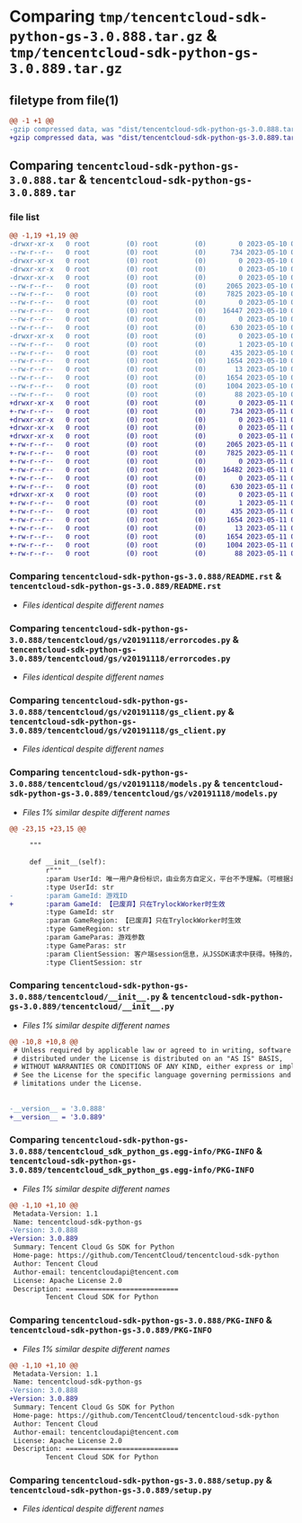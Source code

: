 # Comparing `tmp/tencentcloud-sdk-python-gs-3.0.888.tar.gz` & `tmp/tencentcloud-sdk-python-gs-3.0.889.tar.gz`

## filetype from file(1)

```diff
@@ -1 +1 @@
-gzip compressed data, was "dist/tencentcloud-sdk-python-gs-3.0.888.tar", last modified: Wed May 10 02:16:04 2023, max compression
+gzip compressed data, was "dist/tencentcloud-sdk-python-gs-3.0.889.tar", last modified: Thu May 11 02:51:06 2023, max compression
```

## Comparing `tencentcloud-sdk-python-gs-3.0.888.tar` & `tencentcloud-sdk-python-gs-3.0.889.tar`

### file list

```diff
@@ -1,19 +1,19 @@
-drwxr-xr-x   0 root         (0) root         (0)        0 2023-05-10 02:16:04.000000 tencentcloud-sdk-python-gs-3.0.888/
--rw-r--r--   0 root         (0) root         (0)      734 2023-05-10 02:16:04.000000 tencentcloud-sdk-python-gs-3.0.888/README.rst
-drwxr-xr-x   0 root         (0) root         (0)        0 2023-05-10 02:16:04.000000 tencentcloud-sdk-python-gs-3.0.888/tencentcloud/
-drwxr-xr-x   0 root         (0) root         (0)        0 2023-05-10 02:16:04.000000 tencentcloud-sdk-python-gs-3.0.888/tencentcloud/gs/
-drwxr-xr-x   0 root         (0) root         (0)        0 2023-05-10 02:16:04.000000 tencentcloud-sdk-python-gs-3.0.888/tencentcloud/gs/v20191118/
--rw-r--r--   0 root         (0) root         (0)     2065 2023-05-10 02:16:04.000000 tencentcloud-sdk-python-gs-3.0.888/tencentcloud/gs/v20191118/errorcodes.py
--rw-r--r--   0 root         (0) root         (0)     7825 2023-05-10 02:16:04.000000 tencentcloud-sdk-python-gs-3.0.888/tencentcloud/gs/v20191118/gs_client.py
--rw-r--r--   0 root         (0) root         (0)        0 2023-05-10 02:16:04.000000 tencentcloud-sdk-python-gs-3.0.888/tencentcloud/gs/v20191118/__init__.py
--rw-r--r--   0 root         (0) root         (0)    16447 2023-05-10 02:16:04.000000 tencentcloud-sdk-python-gs-3.0.888/tencentcloud/gs/v20191118/models.py
--rw-r--r--   0 root         (0) root         (0)        0 2023-05-10 02:16:04.000000 tencentcloud-sdk-python-gs-3.0.888/tencentcloud/gs/__init__.py
--rw-r--r--   0 root         (0) root         (0)      630 2023-05-10 02:16:04.000000 tencentcloud-sdk-python-gs-3.0.888/tencentcloud/__init__.py
-drwxr-xr-x   0 root         (0) root         (0)        0 2023-05-10 02:16:04.000000 tencentcloud-sdk-python-gs-3.0.888/tencentcloud_sdk_python_gs.egg-info/
--rw-r--r--   0 root         (0) root         (0)        1 2023-05-10 02:16:04.000000 tencentcloud-sdk-python-gs-3.0.888/tencentcloud_sdk_python_gs.egg-info/dependency_links.txt
--rw-r--r--   0 root         (0) root         (0)      435 2023-05-10 02:16:04.000000 tencentcloud-sdk-python-gs-3.0.888/tencentcloud_sdk_python_gs.egg-info/SOURCES.txt
--rw-r--r--   0 root         (0) root         (0)     1654 2023-05-10 02:16:04.000000 tencentcloud-sdk-python-gs-3.0.888/tencentcloud_sdk_python_gs.egg-info/PKG-INFO
--rw-r--r--   0 root         (0) root         (0)       13 2023-05-10 02:16:04.000000 tencentcloud-sdk-python-gs-3.0.888/tencentcloud_sdk_python_gs.egg-info/top_level.txt
--rw-r--r--   0 root         (0) root         (0)     1654 2023-05-10 02:16:04.000000 tencentcloud-sdk-python-gs-3.0.888/PKG-INFO
--rw-r--r--   0 root         (0) root         (0)     1004 2023-05-10 02:16:04.000000 tencentcloud-sdk-python-gs-3.0.888/setup.py
--rw-r--r--   0 root         (0) root         (0)       88 2023-05-10 02:16:04.000000 tencentcloud-sdk-python-gs-3.0.888/setup.cfg
+drwxr-xr-x   0 root         (0) root         (0)        0 2023-05-11 02:51:06.000000 tencentcloud-sdk-python-gs-3.0.889/
+-rw-r--r--   0 root         (0) root         (0)      734 2023-05-11 02:51:06.000000 tencentcloud-sdk-python-gs-3.0.889/README.rst
+drwxr-xr-x   0 root         (0) root         (0)        0 2023-05-11 02:51:06.000000 tencentcloud-sdk-python-gs-3.0.889/tencentcloud/
+drwxr-xr-x   0 root         (0) root         (0)        0 2023-05-11 02:51:06.000000 tencentcloud-sdk-python-gs-3.0.889/tencentcloud/gs/
+drwxr-xr-x   0 root         (0) root         (0)        0 2023-05-11 02:51:06.000000 tencentcloud-sdk-python-gs-3.0.889/tencentcloud/gs/v20191118/
+-rw-r--r--   0 root         (0) root         (0)     2065 2023-05-11 02:51:06.000000 tencentcloud-sdk-python-gs-3.0.889/tencentcloud/gs/v20191118/errorcodes.py
+-rw-r--r--   0 root         (0) root         (0)     7825 2023-05-11 02:51:06.000000 tencentcloud-sdk-python-gs-3.0.889/tencentcloud/gs/v20191118/gs_client.py
+-rw-r--r--   0 root         (0) root         (0)        0 2023-05-11 02:51:06.000000 tencentcloud-sdk-python-gs-3.0.889/tencentcloud/gs/v20191118/__init__.py
+-rw-r--r--   0 root         (0) root         (0)    16482 2023-05-11 02:51:06.000000 tencentcloud-sdk-python-gs-3.0.889/tencentcloud/gs/v20191118/models.py
+-rw-r--r--   0 root         (0) root         (0)        0 2023-05-11 02:51:06.000000 tencentcloud-sdk-python-gs-3.0.889/tencentcloud/gs/__init__.py
+-rw-r--r--   0 root         (0) root         (0)      630 2023-05-11 02:51:06.000000 tencentcloud-sdk-python-gs-3.0.889/tencentcloud/__init__.py
+drwxr-xr-x   0 root         (0) root         (0)        0 2023-05-11 02:51:06.000000 tencentcloud-sdk-python-gs-3.0.889/tencentcloud_sdk_python_gs.egg-info/
+-rw-r--r--   0 root         (0) root         (0)        1 2023-05-11 02:51:06.000000 tencentcloud-sdk-python-gs-3.0.889/tencentcloud_sdk_python_gs.egg-info/dependency_links.txt
+-rw-r--r--   0 root         (0) root         (0)      435 2023-05-11 02:51:06.000000 tencentcloud-sdk-python-gs-3.0.889/tencentcloud_sdk_python_gs.egg-info/SOURCES.txt
+-rw-r--r--   0 root         (0) root         (0)     1654 2023-05-11 02:51:06.000000 tencentcloud-sdk-python-gs-3.0.889/tencentcloud_sdk_python_gs.egg-info/PKG-INFO
+-rw-r--r--   0 root         (0) root         (0)       13 2023-05-11 02:51:06.000000 tencentcloud-sdk-python-gs-3.0.889/tencentcloud_sdk_python_gs.egg-info/top_level.txt
+-rw-r--r--   0 root         (0) root         (0)     1654 2023-05-11 02:51:06.000000 tencentcloud-sdk-python-gs-3.0.889/PKG-INFO
+-rw-r--r--   0 root         (0) root         (0)     1004 2023-05-11 02:51:06.000000 tencentcloud-sdk-python-gs-3.0.889/setup.py
+-rw-r--r--   0 root         (0) root         (0)       88 2023-05-11 02:51:06.000000 tencentcloud-sdk-python-gs-3.0.889/setup.cfg
```

### Comparing `tencentcloud-sdk-python-gs-3.0.888/README.rst` & `tencentcloud-sdk-python-gs-3.0.889/README.rst`

 * *Files identical despite different names*

### Comparing `tencentcloud-sdk-python-gs-3.0.888/tencentcloud/gs/v20191118/errorcodes.py` & `tencentcloud-sdk-python-gs-3.0.889/tencentcloud/gs/v20191118/errorcodes.py`

 * *Files identical despite different names*

### Comparing `tencentcloud-sdk-python-gs-3.0.888/tencentcloud/gs/v20191118/gs_client.py` & `tencentcloud-sdk-python-gs-3.0.889/tencentcloud/gs/v20191118/gs_client.py`

 * *Files identical despite different names*

### Comparing `tencentcloud-sdk-python-gs-3.0.888/tencentcloud/gs/v20191118/models.py` & `tencentcloud-sdk-python-gs-3.0.889/tencentcloud/gs/v20191118/models.py`

 * *Files 1% similar despite different names*

```diff
@@ -23,15 +23,15 @@
 
     """
 
     def __init__(self):
         r"""
         :param UserId: 唯一用户身份标识，由业务方自定义，平台不予理解。（可根据业务需要决定使用用户的唯一身份标识或是使用时间戳随机生成；在用户重连时应保持UserId不变）
         :type UserId: str
-        :param GameId: 游戏ID
+        :param GameId: 【已废弃】只在TrylockWorker时生效
         :type GameId: str
         :param GameRegion: 【已废弃】只在TrylockWorker时生效
         :type GameRegion: str
         :param GameParas: 游戏参数
         :type GameParas: str
         :param ClientSession: 客户端session信息，从JSSDK请求中获得。特殊的，当 RunMode 参数为 RunWithoutClient 时，该字段可以为空
         :type ClientSession: str
```

### Comparing `tencentcloud-sdk-python-gs-3.0.888/tencentcloud/__init__.py` & `tencentcloud-sdk-python-gs-3.0.889/tencentcloud/__init__.py`

 * *Files 1% similar despite different names*

```diff
@@ -10,8 +10,8 @@
 # Unless required by applicable law or agreed to in writing, software
 # distributed under the License is distributed on an "AS IS" BASIS,
 # WITHOUT WARRANTIES OR CONDITIONS OF ANY KIND, either express or implied.
 # See the License for the specific language governing permissions and
 # limitations under the License.
 
 
-__version__ = '3.0.888'
+__version__ = '3.0.889'
```

### Comparing `tencentcloud-sdk-python-gs-3.0.888/tencentcloud_sdk_python_gs.egg-info/PKG-INFO` & `tencentcloud-sdk-python-gs-3.0.889/tencentcloud_sdk_python_gs.egg-info/PKG-INFO`

 * *Files 1% similar despite different names*

```diff
@@ -1,10 +1,10 @@
 Metadata-Version: 1.1
 Name: tencentcloud-sdk-python-gs
-Version: 3.0.888
+Version: 3.0.889
 Summary: Tencent Cloud Gs SDK for Python
 Home-page: https://github.com/TencentCloud/tencentcloud-sdk-python
 Author: Tencent Cloud
 Author-email: tencentcloudapi@tencent.com
 License: Apache License 2.0
 Description: ============================
         Tencent Cloud SDK for Python
```

### Comparing `tencentcloud-sdk-python-gs-3.0.888/PKG-INFO` & `tencentcloud-sdk-python-gs-3.0.889/PKG-INFO`

 * *Files 1% similar despite different names*

```diff
@@ -1,10 +1,10 @@
 Metadata-Version: 1.1
 Name: tencentcloud-sdk-python-gs
-Version: 3.0.888
+Version: 3.0.889
 Summary: Tencent Cloud Gs SDK for Python
 Home-page: https://github.com/TencentCloud/tencentcloud-sdk-python
 Author: Tencent Cloud
 Author-email: tencentcloudapi@tencent.com
 License: Apache License 2.0
 Description: ============================
         Tencent Cloud SDK for Python
```

### Comparing `tencentcloud-sdk-python-gs-3.0.888/setup.py` & `tencentcloud-sdk-python-gs-3.0.889/setup.py`

 * *Files identical despite different names*

